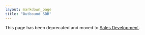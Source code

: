 ```yaml
---
layout: markdown_page
title: "Outbound SDR"
---
```


This page has been deprecated and moved to [Sales Development](https://github.com/daijapan/test/tree/master/marketing/marketing-sales-development/sdr/index.html.md).
